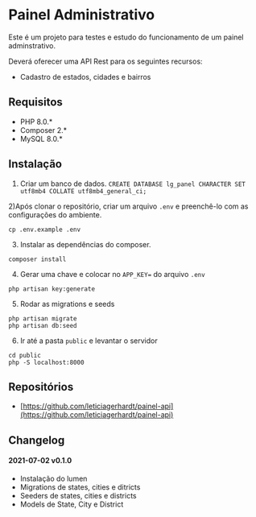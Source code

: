 # Painel Administrativo

Este é um projeto para testes e estudo do funcionamento de um painel adminstrativo.

Deverá oferecer uma API Rest para os seguintes recursos:

* Cadastro de estados, cidades e bairros

## Requisitos
* PHP 8.0.*
* Composer 2.*
* MySQL 8.0.*

## Instalação

1) Criar um banco de dados.
``CREATE DATABASE lg_panel CHARACTER SET utf8mb4 COLLATE utf8mb4_general_ci;``

2)Após clonar o repositório, criar um arquivo ```.env``` e preenchê-lo com 
as configurações do ambiente.

```cp .env.example .env```

3) Instalar as dependências do composer.

```composer install```

4) Gerar uma chave e colocar no ``APP_KEY=`` do arquivo ```.env```

```php artisan key:generate```

5) Rodar as migrations e seeds
```
php artisan migrate
php artisan db:seed
```

6) Ir até a pasta ```public``` e levantar o servidor

```
cd public
php -S localhost:8000
```

## Repositórios

* [https://github.com/leticiagerhardt/painel-api](https://github.com/leticiagerhardt/painel-api)

## Changelog

#### 2021-07-02 v0.1.0
* Instalação do lumen
* Migrations de states, cities e ditricts
* Seeders de states, cities e districts  
* Models de State, City e District

